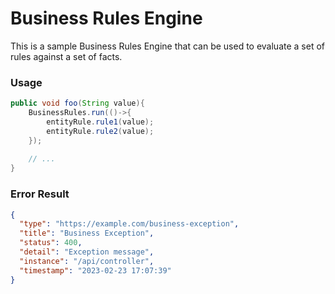 # Business Rules Engine

This is a sample Business Rules Engine that can be used to evaluate a set of rules against a set of facts. 

### Usage

```java
public void foo(String value){
    BusinessRules.run(()->{
        entityRule.rule1(value);
        entityRule.rule2(value);
    });
    
    // ...
}
```

### Error Result

```json
{
  "type": "https://example.com/business-exception",
  "title": "Business Exception",
  "status": 400,
  "detail": "Exception message",
  "instance": "/api/controller",
  "timestamp": "2023-02-23 17:07:39"
}
```

